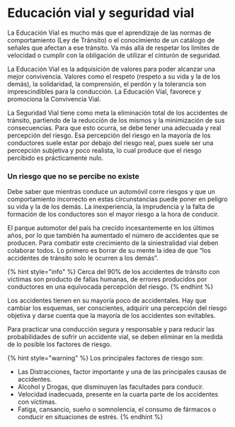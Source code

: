 # Educación vial y seguridad vial

La Educación Vial es mucho más que el aprendizaje de las normas de comportamiento \(Ley de Tránsito\) o el conocimiento de un catálogo de señales que afectan a ese tránsito. Va más allá de respetar los límites de velocidad o cumplir con la obligación de utilizar el cinturón de seguridad.

La Educación Vial es la adquisición de valores para poder alcanzar una mejor convivencia. Valores como el respeto \(respeto a su vida y la de los demás\), la solidaridad, la comprensión, el perdón y la tolerancia son imprescindibles para la conducción. La Educación Vial, favorece y promociona la Convivencia Vial.

La Seguridad Vial tiene como meta la eliminación total de los accidentes de tránsito, partiendo de la reducción de los mismos y la minimización de sus consecuencias. Para que esto ocurra, se debe tener una adecuada y real percepción del riesgo. Esa percepción del riesgo en la mayoría de los conductores suele estar por debajo del riesgo real, pues suele ser una percepción subjetiva y poco realista, lo cual produce que el riesgo percibido es prácticamente nulo.

### Un riesgo que no se percibe no existe

Debe saber que mientras conduce un automóvil corre riesgos y que un comportamiento incorrecto en estas circunstancias puede poner en peligro su vida y la de los demás. La inexperiencia, la imprudencia y la falta de formación de los conductores son el mayor riesgo a la hora de conducir.

El parque automotor del país ha crecido incesantemente en los últimos años, por lo que también ha aumentado el número de accidentes que se producen. Para combatir este crecimiento de la siniestralidad vial deben colaborar todos. Lo primero es borrar de su mente la idea de que “los accidentes de tránsito solo le ocurren a los demás”.

{% hint style="info" %}
Cerca del 90% de los accidentes de tránsito con víctimas son producto de fallas humanas, de errores producidos por conductores en una equivocada percepción del riesgo.
{% endhint %}

Los accidentes tienen en su mayoría poco de accidentales. Hay que cambiar los esquemas, ser conscientes, adquirir una percepción del riesgo objetiva y darse cuenta que la mayoría de los accidentes son evitables.

Para practicar una conducción segura y responsable y para reducir las probabilidades de sufrir un accidente vial, se deben eliminar en la medida de lo posible los factores de riesgo.

{% hint style="warning" %}
Los principales factores de riesgo son:

* Las Distracciones, factor importante y una de las principales causas de accidentes.
* Alcohol y Drogas, que disminuyen las facultades para conducir.
* Velocidad inadecuada, presente en la cuarta parte de los accidentes con víctimas.
* Fatiga, cansancio, sueño o somnolencia, el consumo de fármacos o conducir en situaciones de estrés.
{% endhint %}

